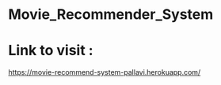 # Movie_Recommender_System

# Link to visit :

https://movie-recommend-system-pallavi.herokuapp.com/

